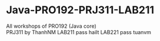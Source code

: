 # Java-PRO192-PRJ311-LAB211
All workshops of PRO192 (Java core)
<br>
PRJ311 by ThanhNM
LAB211 pass hailt
LAB221 pass tuanvm
